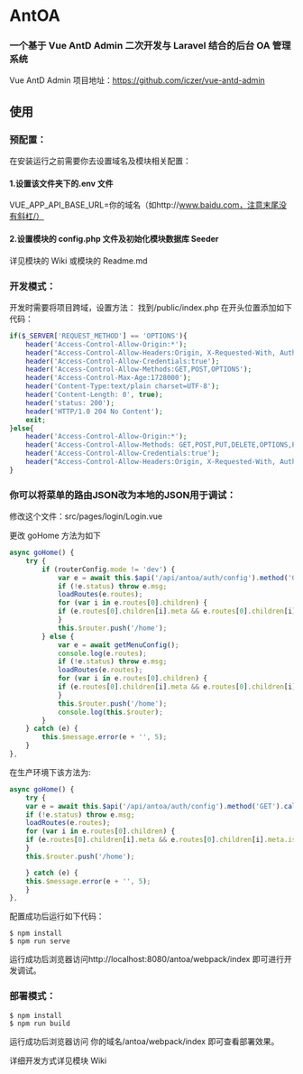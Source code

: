 # AntOA

### 一个基于 Vue AntD Admin 二次开发与 Laravel 结合的后台 OA 管理系统

Vue AntD Admin 项目地址：https://github.com/iczer/vue-antd-admin

## 使用

### 预配置：

在安装运行之前需要你去设置域名及模块相关配置：

#### 1.设置该文件夹下的.env 文件

VUE_APP_API_BASE_URL=你的域名（如http://www.baidu.com，注意末尾没有斜杠/）

#### 2.设置模块的 config.php 文件及初始化模块数据库 Seeder

详见模块的 Wiki 或模块的 Readme.md

### 开发模式：

开发时需要将项目跨域，设置方法：
找到/public/index.php
在开头位置添加如下代码：

```php
if($_SERVER['REQUEST_METHOD'] == 'OPTIONS'){
    header('Access-Control-Allow-Origin:*');
    header("Access-Control-Allow-Headers:Origin, X-Requested-With, Authorization, Content-Type, Accept, x-access-token, X-CSRF-TOKEN, token");
    header('Access-Control-Allow-Credentials:true');
    header('Access-Control-Allow-Methods:GET,POST,OPTIONS');
    header('Access-Control-Max-Age:1728000');
    header('Content-Type:text/plain charset=UTF-8');
    header('Content-Length: 0', true);
    header('status: 200');
    header('HTTP/1.0 204 No Content');
    exit;
}else{
    header('Access-Control-Allow-Origin:*');
    header('Access-Control-Allow-Methods: GET,POST,PUT,DELETE,OPTIONS,PATCH');
    header('Access-Control-Allow-Credentials:true');
    header("Access-Control-Allow-Headers:Origin, X-Requested-With, Authorization, Content-Type, Accept, x-access-token, X-CSRF-TOKEN, token");
}
```

### 你可以将菜单的路由JSON改为本地的JSON用于调试：

修改这个文件：src/pages/login/Login.vue

更改 goHome 方法为如下

```javascript
async goHome() {
    try {
        if (routerConfig.mode != 'dev') {
            var e = await this.$api('/api/antoa/auth/config').method('GET').call();
            if (!e.status) throw e.msg;
            loadRoutes(e.routes);
            for (var i in e.routes[0].children) {
            if (e.routes[0].children[i].meta && e.routes[0].children[i].meta.is_home) localStorage.homeVueApi = e.routes[0].children[i].meta.vue_api;
            }
            this.$router.push('/home');
        } else {
            var e = await getMenuConfig();
            console.log(e.routes);
            if (!e.status) throw e.msg;
            loadRoutes(e.routes);
            for (var i in e.routes[0].children) {
            if (e.routes[0].children[i].meta && e.routes[0].children[i].meta.is_home) localStorage.homeVueApi = e.routes[0].children[i].meta.vue_api;
            }
            this.$router.push('/home');
            console.log(this.$router);
        }
    } catch (e) {
        this.$message.error(e + '', 5);
    }
},
```

在生产环境下该方法为:

```javascript
async goHome() {
    try {
    var e = await this.$api('/api/antoa/auth/config').method('GET').call();
    if (!e.status) throw e.msg;
    loadRoutes(e.routes);
    for (var i in e.routes[0].children) {
    if (e.routes[0].children[i].meta && e.routes[0].children[i].meta.is_home) localStorage.homeVueApi = e.routes[0].children[i].meta.vue_api;
    }
    this.$router.push('/home');

    } catch (e) {
    this.$message.error(e + '', 5);
    }
},
```

配置成功后运行如下代码：

```
$ npm install
$ npm run serve
```

运行成功后浏览器访问http://localhost:8080/antoa/webpack/index 即可进行开发调试。

### 部署模式：

```
$ npm install
$ npm run build
```

运行成功后浏览器访问 你的域名/antoa/webpack/index 即可查看部署效果。

详细开发方式详见模块 Wiki
